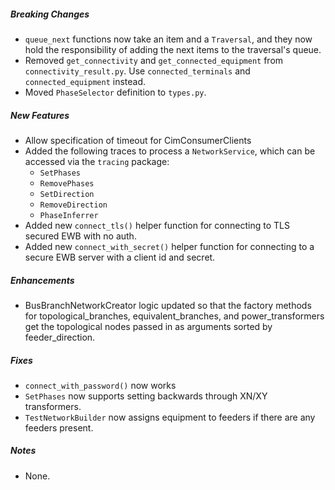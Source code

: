 ##### Breaking Changes

* `queue_next` functions now take an item and a `Traversal`, and they now hold the responsibility of adding the next items to the traversal's queue.
* Removed `get_connectivity` and `get_connected_equipment` from `connectivity_result.py`. Use `connected_terminals` and `connected_equipment` instead.
* Moved `PhaseSelector` definition to `types.py`.

##### New Features

* Allow specification of timeout for CimConsumerClients
* Added the following traces to process a `NetworkService`, which can be accessed via the `tracing` package:
  * `SetPhases`
  * `RemovePhases`
  * `SetDirection`
  * `RemoveDirection`
  * `PhaseInferrer`
* Added new `connect_tls()` helper function for connecting to TLS secured EWB with no auth.
* Added new `connect_with_secret()` helper function for connecting to a secure EWB server with a client id and secret.

##### Enhancements

* BusBranchNetworkCreator logic updated so that the factory methods for topological_branches, equivalent_branches, and power_transformers get the topological
  nodes passed in as arguments sorted by feeder_direction.

##### Fixes

* `connect_with_password()` now works
* `SetPhases` now supports setting backwards through XN/XY transformers.
* `TestNetworkBuilder` now assigns equipment to feeders if there are any feeders present.

##### Notes

* None.
